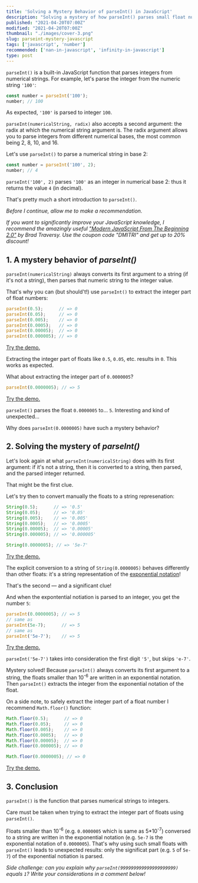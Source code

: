 ```yaml
---
title: 'Solving a Mystery Behavior of parseInt() in JavaScript'
description: "Solving a mystery of how parseInt() parses small float numbers in JavaScript."
published: "2021-04-20T07:00Z"
modified: "2021-04-20T07:00Z"
thumbnail: "./images/cover-3.png"
slug: parseint-mystery-javascript
tags: ['javascript', 'number']
recommended: ['nan-in-javascript', 'infinity-in-javascript']
type: post
---
```


`parseInt()` is a built-in JavaScript function that parses integers from numerical strings. For example, let's parse the integer from the numeric string `'100'`:

```javascript
const number = parseInt('100');
number; // 100
```

As expected, `'100'` is parsed to integer `100`.  

`parseInt(numericalString, radix)` also accepts a second argument: the radix at which the numerical string argument is. The radix argument allows you to parse integers from different
numerical bases, the most common being 2, 8, 10, and 16.    

Let's use `parseInt()` to parse a numerical string in base 2:

```javascript
const number = parseInt('100', 2);
number; // 4
```

`parseInt('100', 2)` parses `'100'` as an integer in numerical base 2: thus it returns the value `4` (in decimal).  

That's pretty much a short introduction to `parseInt()`.  

*Before I continue, allow me to make a recommendation.* 

*If you want to significantly improve your JavaScript knowledge, I recommend the amazingly useful ["Modern JavaScript From The Beginning 2.0"](https://www.traversymedia.com/a/2147528886/FqXWyazh) by Brad Traversy. Use the coupon code "DMITRI" and get up to 20% discount!*

## 1. A mystery behavior of *parseInt()*

`parseInt(numericalString)` always converts its first argument to a string (if it's not a string), then parses that numeric string to the integer value.  

That's why you can (but should't!) use `parseInt()` to extract the integer part of float numbers:

```javascript
parseInt(0.5);      // => 0
parseInt(0.05);     // => 0
parseInt(0.005);    // => 0
parseInt(0.0005);   // => 0
parseInt(0.00005);  // => 0
parseInt(0.000005); // => 0
```

[Try the demo.](https://jsfiddle.net/dmitri_pavlutin/tshcnf6v/)

Extracting the integer part of floats like `0.5`, `0.05`, etc. results in `0`. This works as expected.   

What about extracting the integer part of `0.0000005`?  

```javascript
parseInt(0.0000005); // => 5
```

[Try the demo.](https://jsfiddle.net/dmitri_pavlutin/txqm6573/)

`parseInt()` parses the float `0.0000005` to... `5`. Interesting and kind of unexpected...  

Why does `parseInt(0.0000005)` have such a mystery behavior?  

## 2. Solving the mystery of *parseInt()*

Let's look again at what `parseInt(numericalString)` does with its first argument: if it's not a string, then it is converted to a string, then parsed, and the parsed integer returned.  

That might be the first clue.  

Let's try then to convert manually the floats to a string represenation:

```javascript
String(0.5);      // => '0.5'
String(0.05);     // => '0.05'
String(0.005);    // => '0.005'
String(0.0005);   // => '0.0005' 
String(0.00005);  // => '0.00005'
String(0.000005); // => '0.000005'

String(0.0000005); // => '5e-7'
```

[Try the demo.](https://jsfiddle.net/dmitri_pavlutin/m7az1y2g/)

The explicit conversion to a string of `String(0.0000005)` behaves differently than other floats: it's a string representation of the [exponential notation](https://en.wikipedia.org/wiki/Scientific_notation)!

That's the second &mdash; and a significant clue!

And when the expontential notiation is parsed to an integer, you get the number `5`:

```javascript
parseInt(0.0000005); // => 5
// same as
parseInt(5e-7);      // => 5
// same as
parseInt('5e-7');    // => 5
```

[Try the demo.](https://jsfiddle.net/dmitri_pavlutin/tyov1daL/)

`parseInt('5e-7')` takes into consideration the first digit `'5'`, but skips `'e-7'`.  

Mystery solved! Because `parseInt()` always converts its first argument to a string, the floats smaller than 10<sup>-6</sup> are written in an exponential notation. Then `parseInt()` extracts the integer from the exponential notation of the float.

On a side note, to safely extract the integer part of a float number I recommend `Math.floor()` function:

```javascript
Math.floor(0.5);      // => 0
Math.floor(0.05);     // => 0
Math.floor(0.005);    // => 0
Math.floor(0.0005);   // => 0
Math.floor(0.00005);  // => 0
Math.floor(0.000005); // => 0

Math.floor(0.0000005); // => 0
```

[Try the demo.](https://jsfiddle.net/dmitri_pavlutin/w6ut3pvh/)

## 3. Conclusion

`parseInt()` is the function that parses numerical strings to integers. 

Care must be taken when trying to extract the integer part of floats using `parseInt()`.  

Floats smaller than 10<sup>-6</sup> (e.g. `0.0000005` which is same as 5*10<sup>-7</sup>) conversed to a string are written in the exponential notation  (e.g. `5e-7` is the exponential notation of `0.0000005`). That's why using such small floats with `parseInt()` leads to unexpected results: only the significat part (e.g. `5` of `5e-7`) of the exponential notiation is parsed. 

*Side challenge: can you explain why `parseInt(999999999999999999999)` equals `1`? Write your considerations in a comment below!*
